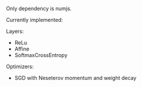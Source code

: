 Only dependency is numjs.

Currently implemented:

Layers:

* ReLu
* Affine
* SoftmaxCrossEntropy

Optimizers:

* SGD with Neseterov momentum and weight decay
